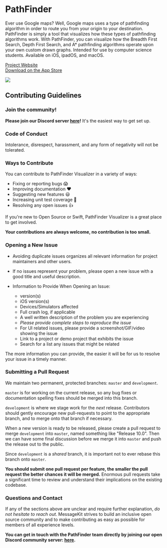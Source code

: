 # PathFinder
Ever use Google maps? Well, Google maps uses a type of pathfinding algorithm in order to route you from your origin to your destination. PathFinder is simply a tool that visualizes how these types of pathfinding algorithms work. With PathFinder, you can visualize how the Breadth First Search, Depth First Search, and A* pathfinding algorithms operate upon your own custom drawn graphs. Intended for use by computer science students. Available on iOS, ipadOS, and macOS. 

[Project Website](https://pathfinder.ajradik.io)
<br>
[Download on the App Store](https://apps.apple.com/us/app/pathfinder-visualizer/id1507723797?mt=8)

![](https://github.com/ajradik/PathFinder/blob/master/screenshots/PathFinder-screenshot-edited.png)

## Contributing Guidelines

### Join the community!
**Please join our Discord server [here](https://discord.gg/HubdCgG)!** It's the easiest way to get set up.

### Code of Conduct
Intolerance, disrespect, harassment, and any form of negativity will not be tolerated.

### Ways to Contribute

You can contribute to PathFinder Visualizer in a variety of ways:

- Fixing or reporting bugs :scream:
- Improving documentation :heart:
- Suggesting new features :smiley:
- Increasing unit test coverage :pray:
- Resolving any open issues :+1:

If you're new to Open Source or Swift, PathFinder Visualizer is a great place to get involved.

**Your contributions are always welcome, no contribution is too small.**

### Opening a New Issue

- Avoiding duplicate issues organizes all relevant information for project maintainers and other users.
- If no issues represent your problem, please open a new issue with a good title and useful description.

- Information to Provide When Opening an Issue: 
    - version(s)
    - iOS version(s)
    - Devices/Simulators affected
    - Full crash log, if applicable
    - A well written description of the problem you are experiencing
    - *Please provide complete steps to reproduce the issue* 
    - For UI related issues, please provide a screenshot/GIF/video showing the issue 
    - Link to a project or demo project that exhibits the issue 
    - Search for a list any issues that might be related

The more information you can provide, the easier it will be for us to resolve your issue in a timely manner.

### Submitting a Pull Request

We maintain two permanent, protected branches: `master` and `development`.

`master` is for working on the current release, so any bug fixes or documentation spelling fixes should be merged into this branch.

`development` is where we stage work for the *next* release. Contributors should gently encourage new pull-requests to point to the appropriate branch, and to merge onto that branch if necessary.

When a new version is ready to be released, please create a pull request to merge `development` into `master`, named something like "Release 10.0". Then we can have some final discussion before we merge it into `master` and push the release out to the public.

Since `development` is a *shared* branch, it is important not to ever rebase this branch onto `master`.

**You should submit one pull request per feature, the smaller the pull request the better chances it will be merged.**
Enormous pull requests take a significant time to review and understand their implications on the existing codebase.

### Questions and Contact

If any of the sections above are unclear and require further explanation, *do not hesitate to reach out*.
MessageKit strives to build an inclusive open source community and to make contributing as easy as possible for members of all experience levels.

**You can get in touch with the PathFinder team directly by joining our open Discord community server: [here](https://discord.gg/HubdCgG).**
